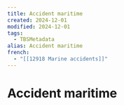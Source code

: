 ```yaml
---
title: Accident maritime
created: 2024-12-01
modified: 2024-12-01
tags:
  - TBSMetadata
alias: Accident maritime
french:
  - "[[12918 Marine accidents]]"
---
```

# Accident maritime
